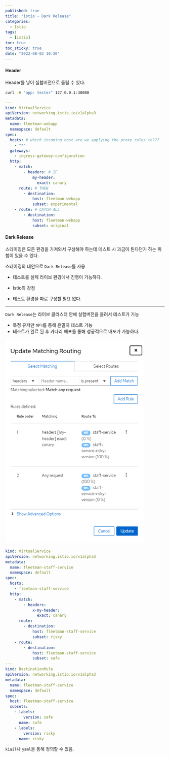 ```yaml
---
published: true
title: "istio - Dark Release"
categories:
  - Istio
tags:
  - [istio]
toc: true
toc_sticky: true
date: "2022-08-03 10:30"
---
```


#### Header

Header를 넣어 실험버전으로 돌릴 수 있다.

```bash
curl -H "app: tester" 127.0.0.1:30080
```

```yaml
---
kind: VirtualService
apiVersion: networking.istio.io/v1alpha3
metadata:
  name: fleetman-webapp
  namespace: default
spec:
  hosts: # which incoming host are we applying the proxy rules to???
    - "*"
  gateways:
    - ingress-gateway-configuration
  http:
    - match:
        - headers: # IF
            my-header:
              exact: canary
      route: # THEN
        - destination:
            host: fleetman-webapp
            subset: experimental
    - route: # CATCH ALL
        - destination:
            host: fleetman-webapp
            subset: original
```

#### Dark Release

스테이징은 모든 환경을 가져와서 구성해야 하는데 테스트 시 과금이 된다던가 하는 위험이 있을 수 있다.

스테이징의 대안으로 `Dark Release`를 사용

- 테스트를 실제 라이브 환경에서 진행이 가능하다.

- Istio의 강점
- 테스트 환경을 따로 구성할 필요 없다.

---

`Dark Release`는 라이브 클러스터 안에 실험버전을 올려서 테스트가 가능

- 특정 유저만 `헤더`를 통해 은밀히 테스트 가능
- 테스트가 완료 된 후 카나리 배포를 통해 성공적으로 배포가 가능하다.

![image-20220804160007248](../../../assets/images/posts/2022-08-04-post-istio-6/image-20220804160007248.png)

```yaml
kind: VirtualService
apiVersion: networking.istio.io/v1alpha3
metadata:
  name: fleetman-staff-service
  namespace: default
spec:
  hosts:
    - fleetman-staff-service
  http:
    - match:
        - headers:
            x-my-header:
              exact: canary
      route:
        - destination:
            host: fleetman-staff-service
            subset: risky
    - route:
        - destination:
            host: fleetman-staff-service
            subset: safe
---
kind: DestinationRule
apiVersion: networking.istio.io/v1alpha3
metadata:
  name: fleetman-staff-service
  namespace: default
spec:
  host: fleetman-staff-service
  subsets:
    - labels:
        version: safe
      name: safe
    - labels:
        version: risky
      name: risky
```

`kiail`나 `yaml`을 통해 정의할 수 있음.
